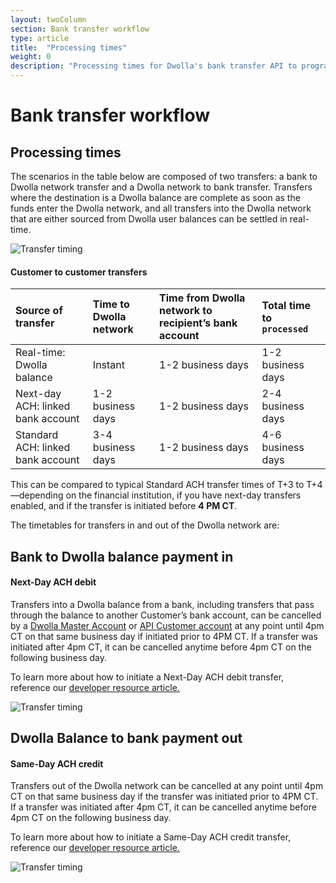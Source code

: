 ```yaml
---
layout: twoColumn
section: Bank transfer workflow
type: article
title:  "Processing times"
weight: 0
description: "Processing times for Dwolla's bank transfer API to programmatically send money online."
---
```


# Bank transfer workflow

## Processing times
The scenarios in the table below are composed of two transfers: a bank to Dwolla network transfer and a Dwolla network to bank transfer. Transfers where the destination is a Dwolla balance are complete as soon as the funds enter the Dwolla network, and all transfers into the Dwolla network that are either sourced from Dwolla user balances can be settled in real-time.

![Transfer timing](/images/ACH_Transfer-timeline.png "Dwolla ACH transfer timeline")

#### Customer to customer transfers

| Source of transfer | Time to Dwolla network | Time from Dwolla network to recipient’s bank account | Total time to `processed` |
|:------------- |:--------------|:------|:-----|
| Real-time: Dwolla balance | Instant | 1-2 business days | 1-2 business days |
| Next-day ACH: linked bank account | 1-2 business days | 1-2 business days | 2-4 business days |
| Standard ACH: linked bank account | 3-4 business days | 1-2 business days | 4-6 business days |

This can be compared to typical Standard ACH transfer times of T+3 to T+4—depending on the financial institution, if you have next-day transfers enabled, and if the transfer is initiated before **4 PM CT**.

The timetables for transfers in and out of the Dwolla network are:

## Bank to Dwolla balance payment in

#### Next-Day ACH debit

Transfers into a Dwolla balance from a bank, including transfers that pass through the balance to another Customer’s bank account, can be cancelled by a [Dwolla Master Account](https://docsv2.dwolla.com/#accounts) or [API Customer account](/resources/account-types.html) at any point until 4pm CT on that same business day if initiated prior to 4PM CT. If a transfer was initiated after 4pm CT, it can be cancelled anytime before 4pm CT on the following business day.

To learn more about how to initiate a Next-Day ACH debit transfer, reference our [developer resource article.](/resources/next-day-ach.html)

![Transfer timing](/images/ACH_Next-Day.png "Dwolla ACH transfer timing, pay in")

## Dwolla Balance to bank payment out

#### Same-Day ACH credit

Transfers out of the Dwolla network can be cancelled at any point until 4pm CT on that same business day if the transfer was initiated prior to 4PM CT. If a transfer was initiated after 4pm CT, it can be cancelled anytime before 4pm CT on the following business day.

To learn more about how to initiate a Same-Day ACH credit transfer, reference our [developer resource article.](/resources/same-day-ach.html)

![Transfer timing](/images/ACH_Same-Day.png "Dwolla ACH transfer timing, pay out")